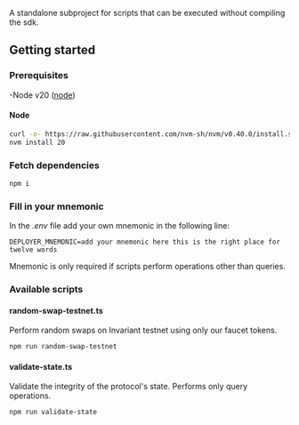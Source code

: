 A standalone subproject for scripts that can be executed without compiling the sdk.

## Getting started

### Prerequisites

-Node v20 ([node](https://nodejs.org/en/download/package-manager))

#### Node

```bash
curl -o- https://raw.githubusercontent.com/nvm-sh/nvm/v0.40.0/install.sh | bash &&
nvm install 20

```

### Fetch dependencies

```bash
npm i
```

### Fill in your mnemonic

In the *.env* file add your own mnemonic in the following line:
```
DEPLOYER_MNEMONIC=add your mnemonic here this is the right place for twelve words
```

Mnemonic is only required if scripts perform operations other than queries.

### Available scripts

#### random-swap-testnet.ts
Perform random swaps on Invariant testnet using only our faucet tokens.
```bash
npm run random-swap-testnet
```

#### validate-state.ts
Validate the integrity of the protocol's state. Performs only query operations.

```bash
npm run validate-state
```